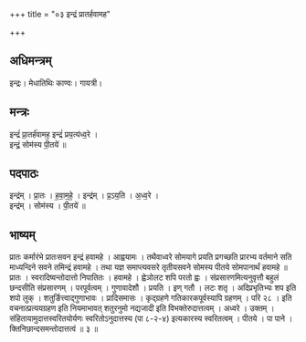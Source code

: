 +++
title = "०३ इन्द्रं प्रातर्हवामह"

+++
## अधिमन्त्रम्
इन्द्रः। मेधातिथिः काण्वः। गायत्री।

## मन्त्रः
इन्द्रं॑ प्रा॒तर्ह॑वामह॒ इन्द्रं॑ प्रय॒त्य॑ध्व॒रे ।  
इन्द्रं॒ सोम॑स्य पी॒तये॑ ॥

## पदपाठः
इन्द्र॑म् । प्रा॒तः । ह॒वा॒म॒हे॒ । इन्द्र॑म् । प्र॒ऽय॒ति । अ॒ध्व॒रे ।  
इन्द्र॑म् । सोम॑स्य । पी॒तये॑ ॥

## भाष्यम्
प्रातः कर्मारंभे प्रातःसवन इन्द्रं हवामहे । आह्वयामः । तथैवाध्वरे सोमयागे प्रयति प्रगच्छति प्रारभ्य वर्तमाने सति माध्यन्दिने सवने तमिन्द्रं हवामहे । तथा यज्ञ समाप्त्यवसरे तृतीयसवने सोमस्य पीतये सोमपानार्थं हवामहे ॥ प्रातः । स्वरादिष्वन्तोदात्तो निपातितः । हवामहे । ह्वेञोलट शपि परतो ह्वः । संप्रसारणमित्यनुवृत्तौ बहुलं छन्दसीति संप्रसारणम् । परपूर्वत्वम् । गुणावादेशौ । प्रयति । इण् गतौ । लटः शतृ । अदिप्रभृतिभ्यः शप इति शपो लुक् । शतुर्ङित्त्वाद्गुणाभावः । प्रादिसमासः । कृद्ग्रहणे गतिकारकपूर्वस्यापि ग्रहणम् । परि २८ । इति वचनात्प्रत्ययग्रहण इति नियमाभावत् शतुरनुमो नद्यजादी इति विभक्तेरुदात्तत्वम् । अध्वरे । उक्तम् । संहितायामुदात्तस्वरितयोर्यणः स्वरितोऽनुदात्तस्य (पा ८-२-४) इत्यकारस्य स्वरितत्वम् । पीतये । पा पाने । क्तिनिछान्दसमन्तोदात्तत्वं ॥ ३ ॥